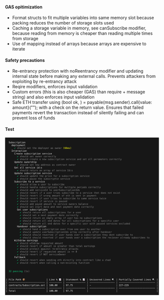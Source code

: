 #### GAS opitimization

- Format structs to fit multiple variables into same memory slot because packing reduces the number of storage slots used
- Caching a storage variable in memory, see canSubscribe modifier, because reading from memory is cheaper than reading multiple times from storage
- Use of mapping instead of arrays because arrays are expensive to iterate

#### Safety precautions

- Re-entrancy protection with noReentrancy modifier and updating internal state before making any external calls. Prevents attackers from exploiting by re-entrancy attack
- Reqire modifiers, enforces input validation
- Custom errors (this is also cheaper (GAS) than require + message string) and also enforces input validation
- Safe ETH transfer using (bool ok, ) = payable(msg.sender).call{value: amount}(""); with a check on the return value. Ensures that failed payments revert the transaction instead of silently failing and can prevent loss of funds

#### Test

![alt text](./assets/image.png)
